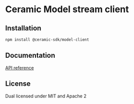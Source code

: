 # Ceramic Model stream client

## Installation

```sh
npm install @ceramic-sdk/model-client
```

## Documentation

[API reference](https://github.com/ceramicstudio/ceramic-sdk/tree/main/docs/@ceramic-sdk/model-client)

## License

Dual licensed under MIT and Apache 2
